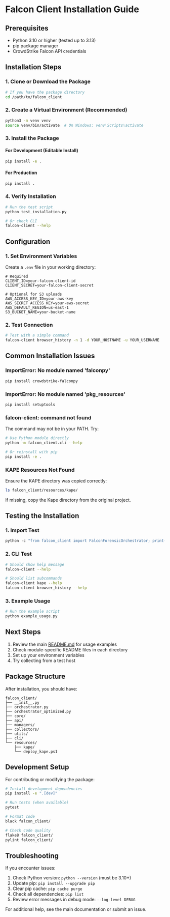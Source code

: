 # Falcon Client Installation Guide

## Prerequisites

- Python 3.10 or higher (tested up to 3.13)
- pip package manager
- CrowdStrike Falcon API credentials

## Installation Steps

### 1. Clone or Download the Package

```bash
# If you have the package directory
cd /path/to/falcon_client
```

### 2. Create a Virtual Environment (Recommended)

```bash
python3 -m venv venv
source venv/bin/activate  # On Windows: venv\Scripts\activate
```

### 3. Install the Package

#### For Development (Editable Install)
```bash
pip install -e .
```

#### For Production
```bash
pip install .
```

### 4. Verify Installation

```bash
# Run the test script
python test_installation.py

# Or check CLI
falcon-client --help
```

## Configuration

### 1. Set Environment Variables

Create a `.env` file in your working directory:

```env
# Required
CLIENT_ID=your-falcon-client-id
CLIENT_SECRET=your-falcon-client-secret

# Optional for S3 uploads
AWS_ACCESS_KEY_ID=your-aws-key
AWS_SECRET_ACCESS_KEY=your-aws-secret
AWS_DEFAULT_REGION=us-east-1
S3_BUCKET_NAME=your-bucket-name
```

### 2. Test Connection

```bash
# Test with a simple command
falcon-client browser_history -n 1 -d YOUR_HOSTNAME -u YOUR_USERNAME
```

## Common Installation Issues

### ImportError: No module named 'falconpy'

```bash
pip install crowdstrike-falconpy
```

### ImportError: No module named 'pkg_resources'

```bash
pip install setuptools
```

### falcon-client: command not found

The command may not be in your PATH. Try:

```bash
# Use Python module directly
python -m falcon_client.cli --help

# Or reinstall with pip
pip install -e .
```

### KAPE Resources Not Found

Ensure the KAPE directory was copied correctly:

```bash
ls falcon_client/resources/kape/
```

If missing, copy the Kape directory from the original project.

## Testing the Installation

### 1. Import Test

```python
python -c "from falcon_client import FalconForensicOrchestrator; print('Import successful')"
```

### 2. CLI Test

```bash
# Should show help message
falcon-client --help

# Should list subcommands
falcon-client kape --help
falcon-client browser_history --help
```

### 3. Example Usage

```python
# Run the example script
python example_usage.py
```

## Next Steps

1. Review the main [README.md](README.md) for usage examples
2. Check module-specific README files in each directory
3. Set up your environment variables
4. Try collecting from a test host

## Package Structure

After installation, you should have:

```
falcon_client/
├── __init__.py
├── orchestrator.py
├── orchestrator_optimized.py
├── core/
├── api/
├── managers/
├── collectors/
├── utils/
├── cli/
└── resources/
    ├── kape/
    └── deploy_kape.ps1
```

## Development Setup

For contributing or modifying the package:

```bash
# Install development dependencies
pip install -e ".[dev]"

# Run tests (when available)
pytest

# Format code
black falcon_client/

# Check code quality
flake8 falcon_client/
pylint falcon_client/
```

## Troubleshooting

If you encounter issues:

1. Check Python version: `python --version` (must be 3.10+)
2. Update pip: `pip install --upgrade pip`
3. Clear pip cache: `pip cache purge`
4. Check all dependencies: `pip list`
5. Review error messages in debug mode: `--log-level DEBUG`

For additional help, see the main documentation or submit an issue.